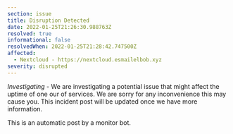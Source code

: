```yaml
---
section: issue
title: Disruption Detected
date: 2022-01-25T21:26:30.988763Z
resolved: true
informational: false
resolvedWhen: 2022-01-25T21:28:42.747500Z
affected:
  - Nextcloud - https://nextcloud.esmailelbob.xyz
severity: disrupted
---
```

*Investigating* - We are investigating a potential issue that might affect the uptime of one our of services. We are sorry for any inconvenience this may cause you. This incident post will be updated once we have more information.

This is an automatic post by a monitor bot.
        